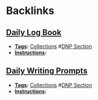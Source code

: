 
# Backlinks
## [Daily Log Book](<Daily Log Book.md>)
- **[Tags](<Tags.md>):** [Collections](<Collections.md>) #[DNP Section](<DNP Section.md>)
- **[Instructions](<Instructions.md>):**

## [Daily Writing Prompts](<Daily Writing Prompts.md>)
- **[Tags](<Tags.md>):** [Collections](<Collections.md>) #[DNP Section](<DNP Section.md>)
- **[Instructions](<Instructions.md>):**

